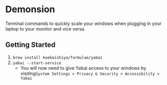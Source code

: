 # Demonsion

Terminal commands to quickly scale your windows when plugging in your laptop to your monitor and vice versa.

## Getting Started

1. `brew install koekeishiya/formulae/yabai`
2. `yabai --start-service`
    * You will now need to give Yabai access to your windows by visiting`System Settings > Privacy & Security > Accessibility > Yabai`